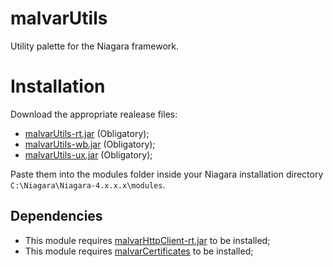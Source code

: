 # malvarUtils

Utility palette for the Niagara framework.

# Installation

Download the appropriate realease files:
- [malvarUtils-rt.jar](https://github.com/MalvarControls/malvarUtils/releases) (Obligatory);
- [malvarUtils-wb.jar](https://github.com/MalvarControls/malvarUtils/releases) (Obligatory);
- [malvarUtils-ux.jar](https://github.com/MalvarControls/malvarUtils/releases) (Obligatory);

Paste them into the modules folder inside your Niagara installation directory ```C:\Niagara\Niagara-4.x.x.x\modules```.

## Dependencies
- This module requires [malvarHttpClient-rt.jar](https://github.com/MalvarControls/malvarHttpClient) to be installed;
- This module requires [malvarCertificates](https://github.com/MalvarControls/malvarCertificates) to be installed;
